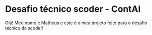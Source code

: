 # <h1>Desafio técnico scoder - ContAI</h1>
Olá! Meu nome é Matheus e este é o meu projeto feito para o desafio técnico da scoder!
